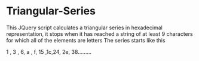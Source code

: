 Triangular-Series
=================

This JQuery script calculates a triangular series in hexadecimal representation, it stops when it has reached a string of
at least 9 characters for which all of the elements are letters
The series starts like this

1 , 3 , 6, a , f, 15 ,1c,24, 2e, 38......... 
